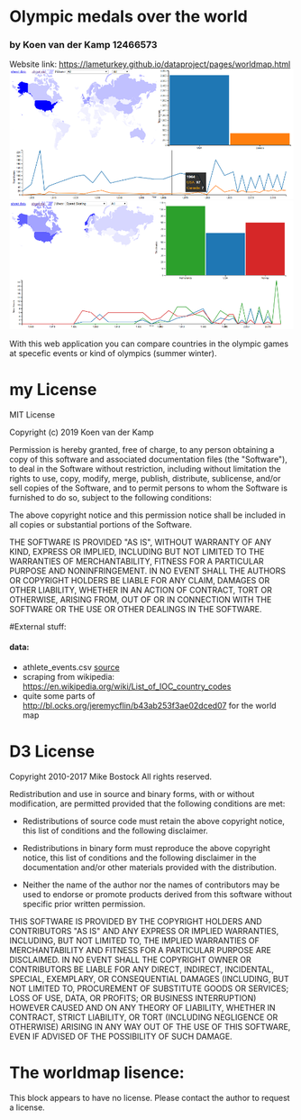 # Olympic medals over the world
### by Koen van der Kamp 12466573

Website link: https://lameturkey.github.io/dataproject/pages/worldmap.html
![Screenshot1](docs/Screenshot1.png)![Screenshot2](docs/Screenshot2.png)

With this web application you can compare countries in the olympic games at specefic events or kind of olympics (summer winter).

# my License
MIT License

Copyright (c) 2019 Koen van der Kamp

Permission is hereby granted, free of charge, to any person obtaining a copy
of this software and associated documentation files (the "Software"), to deal
in the Software without restriction, including without limitation the rights
to use, copy, modify, merge, publish, distribute, sublicense, and/or sell
copies of the Software, and to permit persons to whom the Software is
furnished to do so, subject to the following conditions:

The above copyright notice and this permission notice shall be included in all
copies or substantial portions of the Software.

THE SOFTWARE IS PROVIDED "AS IS", WITHOUT WARRANTY OF ANY KIND, EXPRESS OR
IMPLIED, INCLUDING BUT NOT LIMITED TO THE WARRANTIES OF MERCHANTABILITY,
FITNESS FOR A PARTICULAR PURPOSE AND NONINFRINGEMENT. IN NO EVENT SHALL THE
AUTHORS OR COPYRIGHT HOLDERS BE LIABLE FOR ANY CLAIM, DAMAGES OR OTHER
LIABILITY, WHETHER IN AN ACTION OF CONTRACT, TORT OR OTHERWISE, ARISING FROM,
OUT OF OR IN CONNECTION WITH THE SOFTWARE OR THE USE OR OTHER DEALINGS IN THE
SOFTWARE.

#External stuff:
#### data:
* athlete_events.csv [source](https://www.kaggle.com/heesoo37/120-years-of-olympic-history-athletes-and-results)
* scraping from wikipedia: https://en.wikipedia.org/wiki/List_of_IOC_country_codes
* quite some parts of http://bl.ocks.org/jeremycflin/b43ab253f3ae02dced07 for the world map

# D3 License
Copyright 2010-2017 Mike Bostock
All rights reserved.

Redistribution and use in source and binary forms, with or without modification,
are permitted provided that the following conditions are met:

* Redistributions of source code must retain the above copyright notice, this
  list of conditions and the following disclaimer.

* Redistributions in binary form must reproduce the above copyright notice,
  this list of conditions and the following disclaimer in the documentation
  and/or other materials provided with the distribution.

* Neither the name of the author nor the names of contributors may be used to
  endorse or promote products derived from this software without specific prior
  written permission.

THIS SOFTWARE IS PROVIDED BY THE COPYRIGHT HOLDERS AND CONTRIBUTORS "AS IS" AND
ANY EXPRESS OR IMPLIED WARRANTIES, INCLUDING, BUT NOT LIMITED TO, THE IMPLIED
WARRANTIES OF MERCHANTABILITY AND FITNESS FOR A PARTICULAR PURPOSE ARE
DISCLAIMED. IN NO EVENT SHALL THE COPYRIGHT OWNER OR CONTRIBUTORS BE LIABLE FOR
ANY DIRECT, INDIRECT, INCIDENTAL, SPECIAL, EXEMPLARY, OR CONSEQUENTIAL DAMAGES
(INCLUDING, BUT NOT LIMITED TO, PROCUREMENT OF SUBSTITUTE GOODS OR SERVICES;
LOSS OF USE, DATA, OR PROFITS; OR BUSINESS INTERRUPTION) HOWEVER CAUSED AND ON
ANY THEORY OF LIABILITY, WHETHER IN CONTRACT, STRICT LIABILITY, OR TORT
(INCLUDING NEGLIGENCE OR OTHERWISE) ARISING IN ANY WAY OUT OF THE USE OF THIS
SOFTWARE, EVEN IF ADVISED OF THE POSSIBILITY OF SUCH DAMAGE.


# The worldmap lisence:
This block appears to have no license. Please contact the author to request a license.
